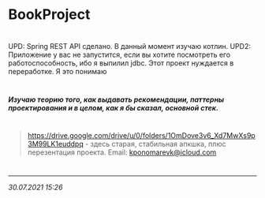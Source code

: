 # BookProject
#
UPD: Spring REST API сделано. В данный момент изучаю котлин. 
UPD2: Приложение у вас не запустится, если вы хотите посмотреть его работоспособность, ибо я выпилил jdbc.
Этот проект нуждается в переработке. Я это понимаю
#
_**Изучаю теорию того, как выдавать рекомендации, паттерны проектирования и в целом, как я бы сказал, основной стек.**_
#
>https://drive.google.com/drive/u/0/folders/1OmDove3v6_Xd7MwXs9p3M99LK1euddpq - здесь старая, стабильная апкшка, плюс перезентация проекта.
Email: kponomarevk@icloud.com
#
____
_30.07.2021 15:26_
